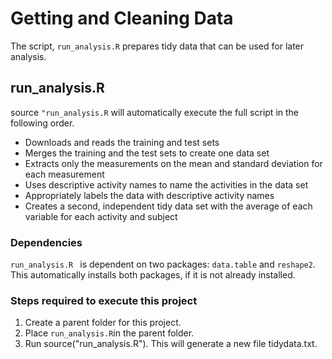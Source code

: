 # Getting and Cleaning Data

The script, ```run_analysis.R``` prepares tidy data that can be used for later analysis.

## run_analysis.R

source ```"run_analysis.R``` will automatically execute the full script in the following order.
* Downloads and reads the training and test sets
* Merges the training and the test sets to create one data set
* Extracts only the measurements on the mean and standard deviation for each measurement
* Uses descriptive activity names to name the activities in the data set
* Appropriately labels the data with descriptive activity names
* Creates a second, independent tidy data set with the average of each variable for each activity and subject

### Dependencies
```run_analysis.R ``` is dependent on two packages: ```data.table``` and ```reshape2```. This automatically 
installs both packages, if it is not already installed.

### Steps required to execute this project

1. Create a parent folder for this project.
2. Place ```run_analysis.R```in the parent folder.
3. Run source("run_analysis.R"). This will generate a new file tidydata.txt.
